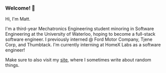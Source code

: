 ### Welcome! 👋

Hi, I'm Matt.

I'm a third-year Mechatronics Engineering student minoring in Software Engineering at the University of Waterloo, hoping to become a full-stack software engineer. I previously interned @ Ford Motor Company, Tjene Corp, and Thumbtack. I'm currently interning at HomeX Labs as a software engineer!

Make sure to also visit my [site](https://mhyeun.github.io), where I sometimes write about random things.
